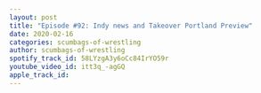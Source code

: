 ```yaml
---
layout: post
title: "Episode #92: Indy news and Takeover Portland Preview"
date: 2020-02-16
categories: scumbags-of-wrestling
author: scumbags-of-wrestling
spotify_track_id: 58LYzgA3y6oCc84IrYO59r
youtube_video_id: itt3q_-agGQ
apple_track_id: 
---
```

